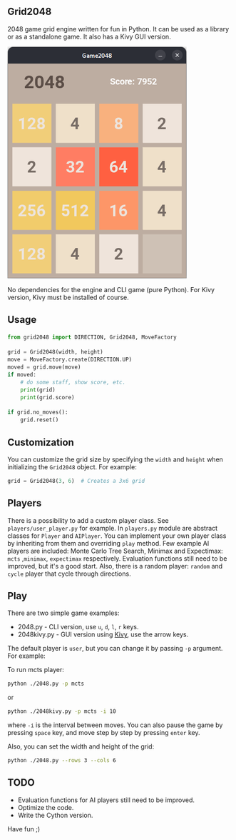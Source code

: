 Grid2048
--------

2048 game grid engine written for fun in Python. It can be used as a library or as a standalone game. It also has a Kivy GUI version.

![2048kivy.py](2048kivy.png)

No dependencies for the engine and CLI game (pure Python). For Kivy version, Kivy must be installed of course.

## Usage

```python
from grid2048 import DIRECTION, Grid2048, MoveFactory

grid = Grid2048(width, height)
move = MoveFactory.create(DIRECTION.UP)
moved = grid.move(move)
if moved:
    # do some staff, show score, etc. 
    print(grid)
    print(grid.score)   

if grid.no_moves():
    grid.reset()
```

## Customization

You can customize the grid size by specifying the `width` and `height` when initializing the `Grid2048` object. For example:
```python
grid = Grid2048(3, 6)  # Creates a 3x6 grid
```

## Players

There is a possibility to add a custom player class. See `players/user_player.py` for example.
In `players.py` module are abstract classes for `Player` and `AIPlayer`. You can implement your own player class by inheriting from them and overriding `play` method.
Few example AI players are included: Monte Carlo Tree Search, Minimax and Expectimax: `mcts` ,`minimax`, `expectimax` respectively. 
Evaluation functions still need to be improved, but it's a good start.
Also, there is a random player: `random` and `cycle` player that cycle through directions.


## Play

There are two simple game examples:
- 2048.py - CLI version, use `u`, `d`, `l`, `r` keys.
- 2048kivy.py - GUI version using [Kivy](https://kivy.org), use the arrow keys.

The default player is `user`, but you can change it by passing `-p` argument. For example:

To run mcts player:
```bash
python ./2048.py -p mcts
```
or
```bash
python ./2048kivy.py -p mcts -i 10 
```
where `-i` is the interval between moves.
You can also pause the game by pressing `space` key, and move step by step by pressing `enter` key.

Also, you can set the width and height of the grid:
```bash
python ./2048.py --rows 3 --cols 6
```

## TODO
- Evaluation functions for AI players still need to be improved.
- Optimize the code.
- Write the Cython version.
  
Have fun ;)